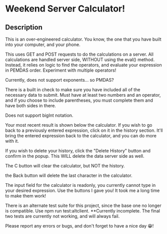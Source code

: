 # Weekend Server Calculator!

## Description

This is an over-engineered calculator. You know, the one that you have built into your computer, and your phone.

This uses GET and POST requests to do the calculations on a server. All calculations are handled server side, WITHOUT using the eval() method. Instead, it relies on logic to find the operators, and evaluate your expression in PEMDAS order. Experiment with multiple operators!

Currently, does not support exponents... so PMDAS?

There is a built in check to make sure you have included all of the necessary data to submit. Must have at least two numbers and an operator, and if you choose to include parentheses, you must complete them and have both sides in there.

Does not support bigInt notation. 

Your most recent result is shown below the calculator. If you wish to go back to a previously entered expression, click on it in the history section. It'll bring the entered expression back to the calculator, and you can do more with it. 

If you wish to delete your history, click the "Delete History" button and confirm in the popup. This WILL delete the data server side as well. 

The C button will clear the calculator, but NOT the history.

the Back button will delete the last character in the calculator.

The input field for the calculator is readonly, you currently cannot type in your desired expression. Use the buttons I gave you! It took me a long time to make them work!

There is an alternate test suite for this project, since the base one no longer is compatible. Use npm run test:altclient. 
**Currently incomplete. The final two tests are currently not working, and will always fail.

Please report any errors or bugs, and don't forget to have a nice day 😁!
